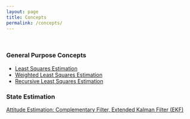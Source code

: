 ```yaml
---
layout: page
title: Concepts
permalink: /concepts/
---
```


<br>

### General Purpose Concepts

- [Least Squares Estimation](/concepts/least-squares/)
- [Weighted Least Squares Estimation](/concepts/weighted-least-squares/)
- [Recursive Least Squares Estimation](/concepts/recursive-least-squares/)

### State Estimation
<!-- - [Linear Kalman Filter](/concepts/linear-kalman-filter/) -->
<!-- - [Extended Kalman Filter](/concepts/extended-kalman-filter/) -->
<!-- - [Unscented Kalman Filter](/concepts/unscented-kalman-filter/) -->
[Attitude Estimation: Complementary Filter, Extended Kalman Filter (EKF)](/projects/quadrotor/attitude-estimation)

<!-- ### Embedded Systems -->
<!-- - all the interview questions -->

<!-- ### C++ Concepts -->

<!-- ### Machine Learning -->




<br>